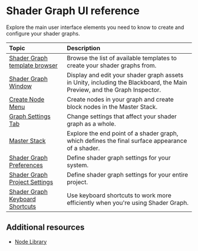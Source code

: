 # Shader Graph UI reference

Explore the main user interface elements you need to know to create and configure your shader graphs.

| Topic | Description |
| :--- | :--- |
| [Shader Graph template browser](template-browser.md) | Browse the list of available templates to create your shader graphs from. |
| [Shader Graph Window](Shader-Graph-Window.md) | Display and edit your shader graph assets in Unity, including the Blackboard, the Main Preview, and the Graph Inspector. |
| [Create Node Menu](Create-Node-Menu.md) | Create nodes in your graph and create block nodes in the Master Stack. |
| [Graph Settings Tab](Graph-Settings-Tab.md) | Change settings that affect your shader graph as a whole.  |
| [Master Stack](Master-Stack.md) | Explore the end point of a shader graph, which defines the final surface appearance of a shader. |
| [Shader Graph Preferences](Shader-Graph-Preferences.md) | Define shader graph settings for your system. |
| [Shader Graph Project Settings](Shader-Graph-Project-Settings.md) | Define shader graph settings for your entire project. |
| [Shader Graph Keyboard Shortcuts](Keyboard-shortcuts.md) | Use keyboard shortcuts to work more efficiently when you're using Shader Graph. |

## Additional resources

* [Node Library](Node-Library.md)
